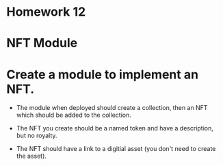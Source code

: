 # Homework 12
# NFT Module

# Create a module to implement an NFT.

- The module when deployed should create a collection, then an NFT which should be added to the collection.

- The NFT you create should be a named token and have a description, but no royalty.

- The NFT should have a link to a digitial asset (you don't need to create the asset).